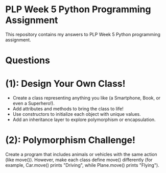 # PLP Week 5 Python Programming Assignment
This repository contains my answers to PLP Week 5 Python programming assignment.

# Questions
# (1): Design Your Own Class! 
- Create a class representing anything you like (a Smartphone, Book, or even a Superhero!).
- Add attributes and methods to bring the class to life!
- Use constructors to initialize each object with unique values.
- Add an inheritance layer to explore polymorphism or encapsulation.

# (2): Polymorphism Challenge!
Create a program that includes animals or vehicles with the same action (like move()). However, make each class define move() differently (for example, Car.move() prints "Driving", while Plane.move() prints "Flying").
